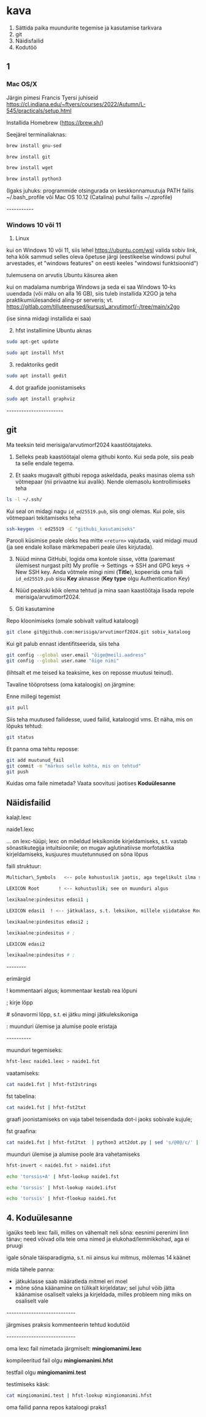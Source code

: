 ﻿# kava

1. Sättida paika muundurite tegemise ja kasutamise tarkvara
2. git
3. Näidisfailid
4. Kodutöö

## 1

### Mac OS/X

Järgin pimesi Francis Tyersi juhiseid https://cl.indiana.edu/~ftyers/courses/2022/Autumn/L-545/practicals/setup.html

Installida Homebrew (https://brew.sh/)

Seejärel terminaliaknas:

```bash
brew install gnu-sed

brew install git

brew install wget

brew install python3
```
(Igaks juhuks: programmide otsingurada on keskkonnamuutuja PATH failis ~/.bash\_profile või Mac OS 10.12 (Catalina) puhul failis  ~/.zprofile)

\-----------

### Windows 10 või 11

1. Linux

kui on Windows 10 või 11, siis lehel https://ubuntu.com/wsl valida sobiv link, teha kõik sammud selles oleva õpetuse järgi (eestikeelse windowsi puhul arvestades, et "windows features" on eesti keeles "windowsi funktsioonid")

tulemusena on arvutis Ubuntu käsurea aken

kui on madalama numbriga Windows ja seda ei saa Windows 10-ks uuendada (või mälu on alla 16 GB), siis tuleb installida X2GO ja teha praktikumiülesandeid aling-pr serveris; vt. https://gitlab.com/tilluteenused/kursus\_arvutimorf/-/tree/main/x2go

(ise sinna midagi installida ei saa)

2. hfst installimine Ubuntu aknas

```bash
sudo apt-get update

sudo apt install hfst
```
3. redaktoriks gedit

```bash
sudo apt install gedit 
```
4. dot graafide joonistamiseks

```bash
sudo apt install graphviz
```


\-----------------------

## git

Ma teeksin teid merisiga/arvutimorf2024 kaastöötajateks. 

1. Selleks peab kaastöötajal olema githubi konto. Kui seda pole, siis peab ta selle endale tegema.

2. Et saaks mugavalt githubi repoga askeldada, peaks masinas olema ssh võtmepaar (nii privaatne kui avalik). Nende olemasolu kontrollimiseks teha 

```bash
ls -l ~/.ssh/
```
Kui seal on midagi nagu `id_ed25519.pub`, siis ongi olemas. Kui pole, siis võtmepaari tekitamiseks teha

```bash
ssh-keygen -t ed25519 -C "githubi_kasutamiseks"
```
Parooli küsimise peale oleks hea mitte `<return>` vajutada, vaid midagi muud (ja see endale kollase märkmepaberi peale üles kirjutada).

3. Nüüd minna GitHubi, logida oma kontole sisse, võtta (paremast ülemisest nurgast pilt) My profile → Settings → SSH and GPG keys → New SSH key.  Anda võtmele mingi nimi (**Title**), kopeerida oma faili `id_ed25519.pub` sisu **Key** aknasse (**Key type** olgu Authentication Key)

4. Nüüd peakski kõik olema tehtud ja mina saan kaastöötaja lisada repole merisiga/arvutimorf2024.

5. Giti kasutamine

Repo kloonimiseks (omale sobivalt valitud kataloogi)
```bash
git clone git@github.com:merisiga/arvutimorf2024.git sobiv_kataloog
```
Kui git palub ennast identifitseerida, siis teha
```bash
git config --global user.email "õige@meili.aadress"
git config --global user.name "õige nimi"
```
(lihtsalt et me teised ka teaksime, kes on reposse muutusi teinud).

Tavaline tööprotsess (oma kataloogis) on järgmine:

Enne millegi tegemist 
```bash
git pull
```
Siis teha muutused failidesse, uued failid, kataloogid vms.
Et näha, mis on lõpuks tehtud:
```bash
git status
```
Et panna oma tehtu reposse:
```bash
git add muutunud_fail
git commit -m "märkus selle kohta, mis on tehtud"
git push
```
Kuidas oma faile nimetada? Vaata soovitusi jaotises **Koduülesanne**

## Näidisfailid

kalajt.lexc

naide1.lexc

... on lexc-tüüpi; lexc on mõeldud leksikonide kirjeldamiseks, s.t. vastab sõnastikutegija intuitsioonile; on mugav aglutinatiivse morfotaktika kirjeldamiseks, kusjuures muutetunnused on sõna lõpus


faili struktuur:

```bash
Multichar\_Symbols   <-- pole kohustuslik jaotis, aga tegelikult ilma selleta ei saa (sest mitmetähelisi sümboleid/märke on praktiliselt vaja)

LEXICON Root       ! <-- kohustuslik; see on muunduri algus

lexikaalne:pindesitus edasi1 ;

LEXICON edasi1  ! <-- jätkuklass, s.t. leksikon, millele viidatakse Root seest

lexikaalne:pindesitus edasi2 ;

lexikaalne:pindesitus # ;

LEXICON edasi2

lexikaalne:pindesitus # ;
```
\--------

erimärgid

!   kommentaari algus; kommentaar kestab rea lõpuni

;   kirje lõpp

\#   sõnavormi lõpp, s.t. ei jätku mingi jätkuleksikoniga

:   muunduri ülemise ja alumise poole eristaja


\----------

muunduri tegemiseks:

```bash
hfst-lexc naide1.lexc > naide1.fst
```

vaatamiseks:

```bash
cat naide1.fst | hfst-fst2strings
```
fst tabelina:

```bash
cat naide1.fst | hfst-fst2txt
```
graafi joonistamiseks on vaja tabel teisendada dot-i jaoks sobivale kujule; 

fst graafina:

```bash
cat naide1.fst | hfst-fst2txt  | python3 att2dot.py | sed 's/@0@/ε/' | dot -Tpng -o naide1.png
```

muunduri ülemise ja alumise poole ära vahetamiseks

```bash
hfst-invert < naide1.fst > naide1.ifst

echo 'torssis+A' | hfst-lookup naide1.fst

echo 'torssis' | hfst-lookup naide1.ifst

echo 'torssis' | hfst-flookup naide1.fst
```


## 4. Koduülesanne

igaüks teeb lexc faili, milles on vähemalt neli sõna: eesnimi perenimi linn tänav; need võivad olla teie oma nimed ja elukohad/lemmikkohad, aga ei pruugi

igale sõnale täisparadigma, s.t. nii ainsus kui mitmus, mõlemas 14 käänet


mida tähele panna:

- jätkuklasse saab määratleda mitmel eri moel
- mõne sõna käänamine on tülikalt kirjeldatav; sel juhul võib jätta käänamise osaliselt valeks ja kirjeldada, milles probleem ning miks on osaliselt vale

\----------------------------

järgmises praksis kommenteerin tehtud kodutöid

\----------------------------

oma lexc fail nimetada järgmiselt: **mingiomanimi.lexc**

kompileeritud fail olgu **mingiomanimi.hfst**

testfail olgu **mingiomanimi.test**

testimiseks käsk:

```bash
cat mingiomanimi.test | hfst-lookup mingiomanimi.hfst
```

oma failid panna repos kataloogi praks1

